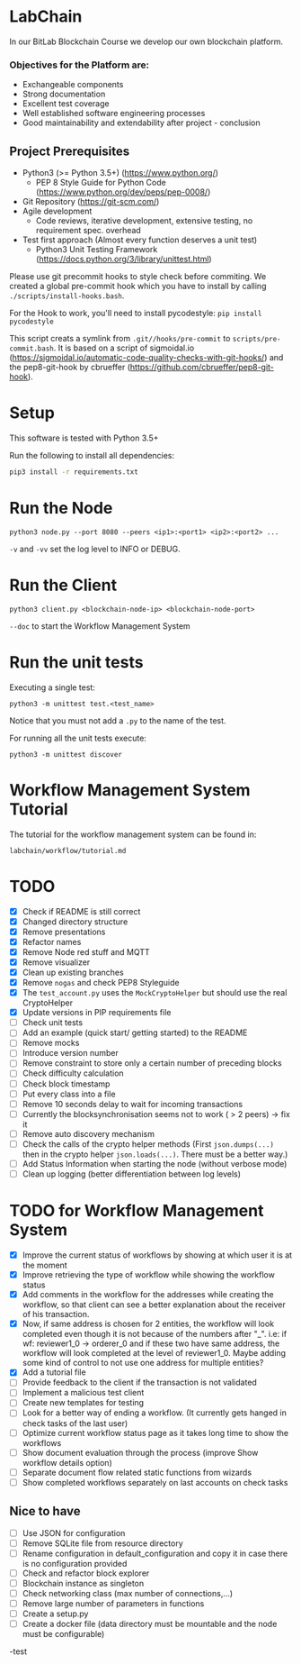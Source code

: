 # LabChain

In our BitLab Blockchain Course we develop our own blockchain platform.

### Objectives for the Platform are:

- Exchangeable components
- Strong documentation
- Excellent test coverage
- Well established software engineering processes
- Good maintainability and extendability  after project - conclusion


## Project Prerequisites
- Python3 (>= Python 3.5+) (https://www.python.org/)
  - PEP 8 Style Guide for Python Code (https://www.python.org/dev/peps/pep-0008/)
- Git Repository (https://git-scm.com/)
- Agile development
  - Code reviews, iterative development, extensive testing, no requirement spec. overhead
- Test first approach (Almost every function deserves a unit test)
  - Python3 Unit Testing Framework (https://docs.python.org/3/library/unittest.html)

Please use git precommit hooks to style check before commiting. We created a global pre-commit hook which you have to install by calling ```./scripts/install-hooks.bash```.

For the Hook to work, you'll need to install pycodestyle: ```pip install pycodestyle```

This script creats a symlink from ```.git//hooks/pre-commit``` to ```scripts/pre-commit.bash```. It is based on a script of sigmoidal.io (https://sigmoidal.io/automatic-code-quality-checks-with-git-hooks/) and the pep8-git-hook by cbrueffer (https://github.com/cbrueffer/pep8-git-hook).


# Setup

This software is tested with Python 3.5+

Run the following to install all dependencies:

```bash
pip3 install -r requirements.txt

```

# Run the Node

```
python3 node.py --port 8080 --peers <ip1>:<port1> <ip2>:<port2> ...
```

`-v` and `-vv` set the log level to INFO or DEBUG.

# Run the Client

```
python3 client.py <blockchain-node-ip> <blockchain-node-port>
```

`--doc` to start the Workflow Management System

# Run the unit tests

Executing a single test:

```
python3 -m unittest test.<test_name>
```

Notice that you must not add a `.py` to the name of the test.

For running all the unit tests execute:

```
python3 -m unittest discover
```

# Workflow Management System Tutorial

The tutorial for the workflow management system can be found in:

```
labchain/workflow/tutorial.md
```

# TODO

- [x] Check if README is still correct
- [x] Changed directory structure
- [x] Remove presentations
- [x] Refactor names
- [x] Remove Node red stuff and MQTT
- [x] Remove visualizer
- [x] Clean up existing branches
- [x] Remove `nogas` and check PEP8 Styleguide
- [x] The `test_account.py` uses the `MockCryptoHelper` but should use the real CryptoHelper
- [x] Update versions in PIP requirements file
- [ ] Check unit tests
- [ ] Add an example (quick start/ getting started) to the README
- [ ] Remove mocks
- [ ] Introduce version number
- [ ] Remove constraint to store only a certain number of preceding blocks
- [ ] Check difficulty calculation
- [ ] Check block timestamp
- [ ] Put every class into a file
- [ ] Remove 10 seconds delay to wait for incoming transactions
- [ ] Currently the blocksynchronisation seems not to work ( > 2 peers) -> fix it
- [ ] Remove auto discovery mechanism
- [ ] Check the calls of the crypto helper methods (First `json.dumps(...)` then in the crypto helper `json.loads(...)`. There must be a better way.)
- [ ] Add Status Information when starting the node (without verbose mode)
- [ ] Clean up logging (better differentiation between log levels)

# TODO for Workflow Management System

- [x] Improve the current status of workflows by showing at which user it is at the moment
- [x] Improve retrieving the type of workflow while showing the workflow status
- [x] Add comments in the workflow for the addresses while creating the workflow, so that client can see a better explanation about the receiver of his transaction.
- [x] Now, if same address is chosen for 2 entities, the workflow will look completed even though it is not because of the numbers after "_".
      i.e: if wf: reviewer1_0 -> orderer_0 and if these two have same address, the workflow will look completed at the level of reviewer1_0. Maybe adding some kind of control to not use one address for multiple entities?
- [x] Add a tutorial file
- [ ] Provide feedback to the client if the transaction is not validated
- [ ] Implement a malicious test client
- [ ] Create new templates for testing
- [ ] Look for a better way of ending a workflow. (It currently gets hanged in check tasks of the last user)
- [ ] Optimize current workflow status page as it takes long time to show the workflows
- [ ] Show document evaluation through the process (improve Show workflow details option)
- [ ] Separate document flow related static functions from wizards
- [ ] Show completed workflows separately on last accounts on check tasks

## Nice to have

- [ ] Use JSON for configuration
- [ ] Remove SQLite file from resource directory
- [ ] Rename configuration in default_configuration and copy it in case there is no configuration provided
- [ ] Check and refactor block explorer
- [ ] Blockchain instance as singleton
- [ ] Check networking class (max number of connections,...)
- [ ] Remove large number of parameters in functions
- [ ] Create a setup.py
- [ ] Create a docker file (data directory must be mountable and the node must be configurable)

-test
